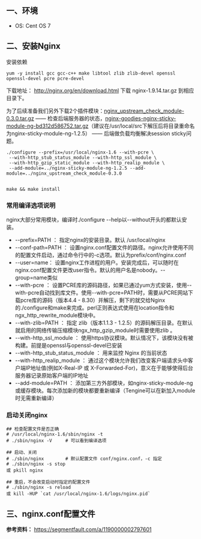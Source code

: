 


## 一、环境

- OS: Cent OS 7


## 二、安装Nginx

安装依赖

```
yum -y install gcc gcc-c++ make libtool zlib zlib-devel openssl openssl-devel pcre pcre-devel
```


下载地址： http://nginx.org/en/download.html
下载 nginx-1.9.14.tar.gz 到相应目录下。


为了后续准备我们另外下载2个插件模块：[nginx_upstream_check_module-0.3.0.tar.gz](https://github.com/yaoweibin/nginx_upstream_check_module/releases) —— 检查后端服务器的状态，[nginx-goodies-nginx-sticky-module-ng-bd312d586752.tar.gz](https://bitbucket.org/nginx-goodies/nginx-sticky-module-ng/downloads)（建议在/usr/local/src下解压后将目录重命名为nginx-sticky-module-ng-1.2.5） —— 后端做负载均衡解决session sticky问题。


```
./configure --prefix=/usr/local/nginx-1.6 --with-pcre \
 --with-http_stub_status_module --with-http_ssl_module \
 --with-http_gzip_static_module --with-http_realip_module \
 --add-module=../nginx-sticky-module-ng-1.2.5 --add-module=../nginx_upstream_check_module-0.3.0


make && make install
```

### 常用编译选项说明

nginx大部分常用模块，编译时./configure --help以--without开头的都默认安装。

- --prefix=PATH ： 指定nginx的安装目录。默认 /usr/local/nginx
- --conf-path=PATH ： 设置nginx.conf配置文件的路径。nginx允许使用不同的配置文件启动，通过命令行中的-c选项。默认为prefix/conf/nginx.conf
- --user=name： 设置nginx工作进程的用户。安装完成后，可以随时在nginx.conf配置文件更改user指令。默认的用户名是nobody。--group=name类似
- --with-pcre ： 设置PCRE库的源码路径，如果已通过yum方式安装，使用--with-pcre自动找到库文件。使用--with-pcre=PATH时，需要从PCRE网站下载pcre库的源码（版本4.4 - 8.30）并解压，剩下的就交给Nginx的./configure和make来完成。perl正则表达式使用在location指令和 ngx_http_rewrite_module模块中。
- --with-zlib=PATH ： 指定 zlib（版本1.1.3 - 1.2.5）的源码解压目录。在默认就启用的网络传输压缩模块ngx_http_gzip_module时需要使用zlib 。
- --with-http_ssl_module ： 使用https协议模块。默认情况下，该模块没有被构建。前提是openssl与openssl-devel已安装
- --with-http_stub_status_module ： 用来监控 Nginx 的当前状态
- --with-http_realip_module ： 通过这个模块允许我们改变客户端请求头中客户端IP地址值(例如X-Real-IP 或 X-Forwarded-For)，意义在于能够使得后台服务器记录原始客户端的IP地址
- --add-module=PATH ： 添加第三方外部模块，如nginx-sticky-module-ng或缓存模块。每次添加新的模块都要重新编译（Tengine可以在新加入module时无需重新编译）



### 启动关闭nginx

```
## 检查配置文件是否正确
# /usr/local/nginx-1.6/sbin/nginx -t
# ./sbin/nginx -V     # 可以看到编译选项

## 启动、关闭
# ./sbin/nginx        # 默认配置文件 conf/nginx.conf，-c 指定
# ./sbin/nginx -s stop
或 pkill nginx

## 重启，不会改变启动时指定的配置文件
# ./sbin/nginx -s reload
或 kill -HUP `cat /usr/local/nginx-1.6/logs/nginx.pid`
```


## 三、nginx.conf配置文件

**参考资料：**
https://segmentfault.com/a/1190000002797601
